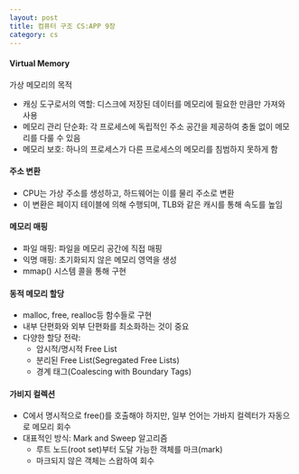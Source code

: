 ```yaml
---
layout: post
title: 컴퓨터 구조 CS:APP 9장
category: cs
---
```


#### Virtual Memory
가상 메모리의 목적
- 캐싱 도구로서의 역할: 디스크에 저장된 데이터를 메모리에 필요한 만큼만 가져와 사용
- 메모리 관리 단순화: 각 프로세스에 독립적인 주소 공간을 제공하여 충돌 없이 메모리를 다룰 수 있음
- 메모리 보호: 하나의 프로세스가 다른 프로세스의 메모리를 침범하지 못하게 함

#### 주소 변환
- CPU는 가상 주소를 생성하고, 하드웨어는 이를 물리 주소로 변환
- 이 변환은 페이지 테이블에 의해 수행되며, TLB와 같은 캐시를 통해 속도를 높임

#### 메모리 매핑
- 파일 매핑: 파일을 메모리 공간에 직접 매핑
- 익명 매핑: 초기화되지 않은 메모리 영역을 생성
- mmap() 시스템 콜을 통해 구현

#### 동적 메모리 할당
- malloc, free, realloc등 함수들로 구현
- 내부 단편화와 외부 단편화를 최소화하는 것이 중요
- 다양한 할당 전략:
  - 암시적/명시적 Free List
  - 분리된 Free List(Segregated Free Lists)
  - 경계 태그(Coalescing with Boundary Tags)

#### 가비지 컬렉션
- C에서 명시적으로 free()를 호출해야 하지만, 일부 언어는 가바지 컬렉터가 자동으로 메모리 회수
- 대표적인 방식: Mark and Sweep 알고리즘
  - 루트 노드(root set)부터 도달 가능한 객체를 마크(mark)
  - 마크되지 않은 객체는 스왑하여 회수